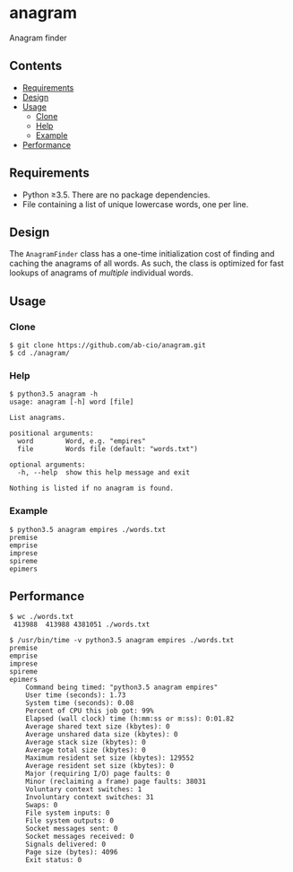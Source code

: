 # anagram
Anagram finder

## Contents
- [Requirements](#requirements)
- [Design](#design)
- [Usage](#usage)
    - [Clone](#clone)
    - [Help](#help)
    - [Example](#example)
- [Performance](#performance)

## Requirements
* Python ≥3.5. There are no package dependencies.
* File containing a list of unique lowercase words, one per line.

## Design
The `AnagramFinder` class has a one-time initialization cost of finding and
caching the anagrams of all words.  As such, the class is optimized for fast
lookups of anagrams of _multiple_ individual words.

## Usage

### Clone
    $ git clone https://github.com/ab-cio/anagram.git
    $ cd ./anagram/

### Help
	$ python3.5 anagram -h
	usage: anagram [-h] word [file]
	
	List anagrams.
	
	positional arguments:
	  word        Word, e.g. "empires"
	  file        Words file (default: "words.txt")
	
	optional arguments:
	  -h, --help  show this help message and exit
	
	Nothing is listed if no anagram is found.
	
### Example
	$ python3.5 anagram empires ./words.txt
	premise
	emprise
	imprese
	spireme
	epimers

## Performance

	$ wc ./words.txt 
	 413988  413988 4381051 ./words.txt
	
	$ /usr/bin/time -v python3.5 anagram empires ./words.txt
	premise
	emprise
	imprese
	spireme
	epimers
		Command being timed: "python3.5 anagram empires"
		User time (seconds): 1.73
		System time (seconds): 0.08
		Percent of CPU this job got: 99%
		Elapsed (wall clock) time (h:mm:ss or m:ss): 0:01.82
		Average shared text size (kbytes): 0
		Average unshared data size (kbytes): 0
		Average stack size (kbytes): 0
		Average total size (kbytes): 0
		Maximum resident set size (kbytes): 129552
		Average resident set size (kbytes): 0
		Major (requiring I/O) page faults: 0
		Minor (reclaiming a frame) page faults: 38031
		Voluntary context switches: 1
		Involuntary context switches: 31
		Swaps: 0
		File system inputs: 0
		File system outputs: 0
		Socket messages sent: 0
		Socket messages received: 0
		Signals delivered: 0
		Page size (bytes): 4096
		Exit status: 0
